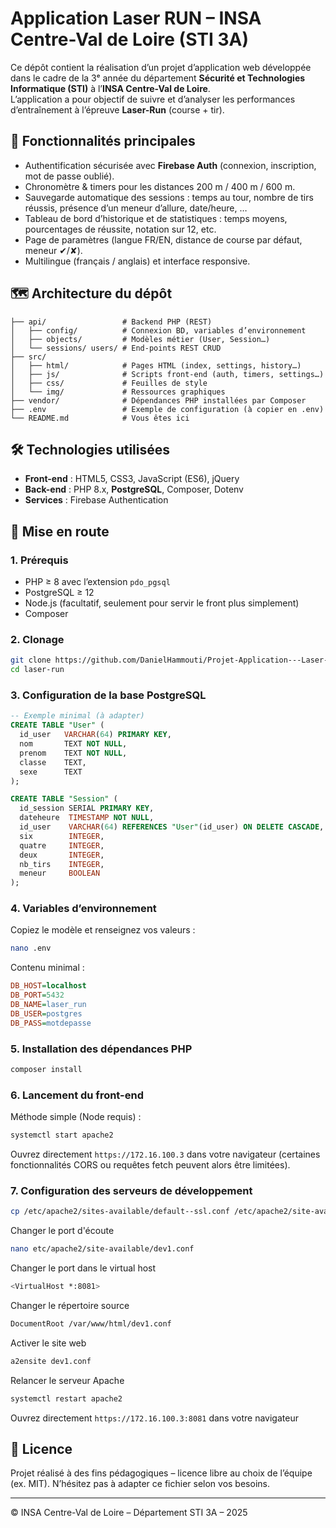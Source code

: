 # Application Laser RUN – INSA Centre-Val de Loire (STI 3A)

Ce dépôt contient la réalisation d’un projet d’application web développée dans le cadre de la 3ᵉ année du département **Sécurité et Technologies Informatique (STI)** à l’**INSA Centre-Val de Loire**.  
L’application a pour objectif de suivre et d’analyser les performances d’entraînement à l’épreuve **Laser-Run** (course + tir).

## 🎯 Fonctionnalités principales

* Authentification sécurisée avec **Firebase Auth** (connexion, inscription, mot de passe oublié).
* Chronomètre & timers pour les distances 200 m / 400 m / 600 m.
* Sauvegarde automatique des sessions : temps au tour, nombre de tirs réussis, présence d’un meneur d’allure, date/heure, …
* Tableau de bord d’historique et de statistiques : temps moyens, pourcentages de réussite, notation sur 12, etc.
* Page de paramètres (langue FR/EN, distance de course par défaut, meneur ✔/✘).
* Multilingue (français / anglais) et interface responsive.

## 🗺️ Architecture du dépôt

```
├── api/                 # Backend PHP (REST)
│   ├── config/          # Connexion BD, variables d’environnement
│   ├── objects/         # Modèles métier (User, Session…)
│   └── sessions/ users/ # End-points REST CRUD
├── src/
│   ├── html/            # Pages HTML (index, settings, history…)
│   ├── js/              # Scripts front-end (auth, timers, settings…)
│   ├── css/             # Feuilles de style
│   └── img/             # Ressources graphiques
├── vendor/              # Dépendances PHP installées par Composer
├── .env                 # Exemple de configuration (à copier en .env)
└── README.md            # Vous êtes ici
```

## 🛠️ Technologies utilisées

* **Front-end** : HTML5, CSS3, JavaScript (ES6), jQuery
* **Back-end** : PHP 8.x, **PostgreSQL**, Composer, Dotenv
* **Services** : Firebase Authentication

## 🚀 Mise en route

### 1. Prérequis

* PHP ≥ 8 avec l’extension `pdo_pgsql`
* PostgreSQL ≥ 12
* Node.js (facultatif, seulement pour servir le front plus simplement)
* Composer

### 2. Clonage

```bash
git clone https://github.com/DanielHammouti/Projet-Application---Laser-RUN.git
cd laser-run
```

### 3. Configuration de la base PostgreSQL

```sql
-- Exemple minimal (à adapter)
CREATE TABLE "User" (
  id_user   VARCHAR(64) PRIMARY KEY,
  nom       TEXT NOT NULL,
  prenom    TEXT NOT NULL,
  classe    TEXT,
  sexe      TEXT
);

CREATE TABLE "Session" (
  id_session SERIAL PRIMARY KEY,
  dateheure  TIMESTAMP NOT NULL,
  id_user    VARCHAR(64) REFERENCES "User"(id_user) ON DELETE CASCADE,
  six        INTEGER,
  quatre     INTEGER,
  deux       INTEGER,
  nb_tirs    INTEGER,
  meneur     BOOLEAN
);
```

### 4. Variables d’environnement

Copiez le modèle et renseignez vos valeurs :

```bash
nano .env
```

Contenu minimal :

```ini
DB_HOST=localhost
DB_PORT=5432
DB_NAME=laser_run
DB_USER=postgres
DB_PASS=motdepasse
```

### 5. Installation des dépendances PHP

```bash
composer install
```

### 6. Lancement du front-end

Méthode simple (Node requis) :
```bash
systemctl start apache2
```

Ouvrez directement `https://172.16.100.3` dans votre navigateur (certaines fonctionnalités CORS ou requêtes fetch peuvent alors être limitées).

### 7. Configuration des serveurs de développement

```bash
cp /etc/apache2/sites-available/default--ssl.conf /etc/apache2/site-available/dev1.conf
```

Changer le port d'écoute
```bash
nano etc/apache2/site-available/dev1.conf
```

Changer le port dans le virtual host
```bash
<VirtualHost *:8081>
```

Changer le répertoire source
```bash
DocumentRoot /var/www/html/dev1.conf
```

Activer le site web
```bash
a2ensite dev1.conf
```

Relancer le serveur Apache
```bash
systemctl restart apache2
```

Ouvrez directement `https://172.16.100.3:8081` dans votre navigateur

## 📄 Licence

Projet réalisé à des fins pédagogiques – licence libre au choix de l’équipe (ex. MIT). N’hésitez pas à adapter ce fichier selon vos besoins.

---

© INSA Centre-Val de Loire – Département STI 3A – 2025